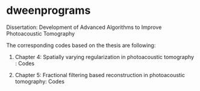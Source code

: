 # dweenprograms

Dissertation: Development of Advanced Algorithms to Improve Photoacoustic Tomography

The corresponding codes based on the thesis are following:

1. Chapter 4: Spatially varying regularization in photoacoustic tomography : Codes 

2. Chapter 5:  Fractional filtering based reconstruction in photoacoustic tomography: Codes
